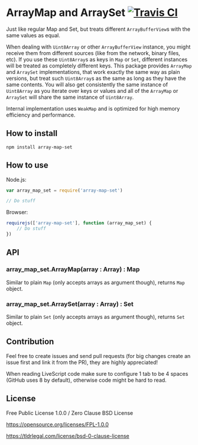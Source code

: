 # ArrayMap and ArraySet [![Travis CI](https://img.shields.io/travis/nazar-pc/array-map-set/master.svg?label=Travis%20CI)](https://travis-ci.org/nazar-pc/array-map-set)
Just like regular Map and Set, but treats different `ArrayBufferView`s with the same values as equal.

When dealing with `Uint8Array` or other `ArrayBufferView` instance, you might receive them from different sources (like from the network, binary files, etc).
If you use these `Uint8Array`s as keys in `Map` or `Set`, different instances will be treated as completely different keys.
This package provides `ArrayMap` and `ArraySet` implementations, that work exactly the same way as plain versions, but treat such `Uint8Array`s as the same as long as they have the same contents.
You will also get consistently the same instance of `Uint8Array` as you iterate over keys or values and all of the `ArrayMap` or `ArraySet` will share the same instance of `Uint8Array`.

Internal implementation uses `WeakMap` and is optimized for high memory efficiency and performance.

## How to install
```
npm install array-map-set
```

## How to use
Node.js:
```javascript
var array_map_set = require('array-map-set')

// Do stuff
```
Browser:
```javascript
requirejs(['array-map-set'], function (array_map_set) {
    // Do stuff
})
```

## API
### array_map_set.ArrayMap(array : Array) : Map
Similar to plain `Map` (only accepts arrays as argument though), returns `Map` object.

### array_map_set.ArraySet(array : Array) : Set
Similar to plain `Set` (only accepts arrays as argument though), returns `Set` object.

## Contribution
Feel free to create issues and send pull requests (for big changes create an issue first and link it from the PR), they are highly appreciated!

When reading LiveScript code make sure to configure 1 tab to be 4 spaces (GitHub uses 8 by default), otherwise code might be hard to read.

## License
Free Public License 1.0.0 / Zero Clause BSD License

https://opensource.org/licenses/FPL-1.0.0

https://tldrlegal.com/license/bsd-0-clause-license
